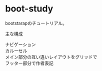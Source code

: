 # boot-study

bootstarapのチュートリアル。

主な構成

ナビゲーション<br>
カルーセル<br>
メイン部分の互い違いレイアウトをグリッドで<br>
フッター部分で作者表記<br>
